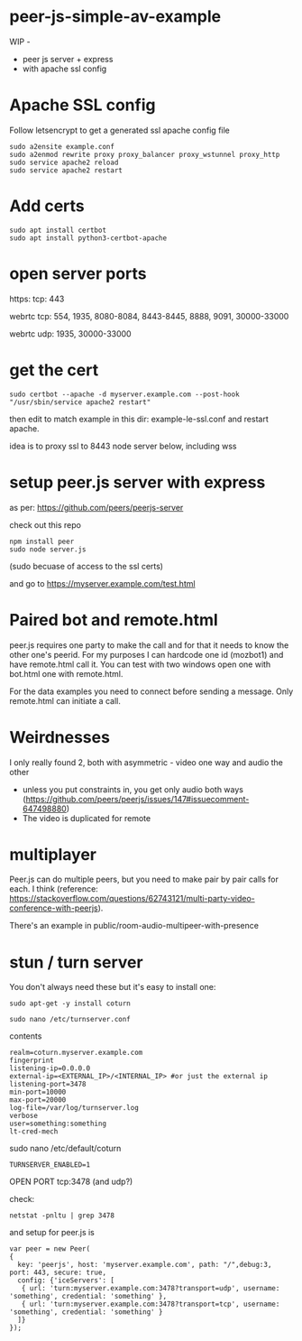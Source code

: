 # peer-js-simple-av-example

WIP -

 * peer js server + express
 * with apache ssl config

# Apache SSL config

Follow letsencrypt to get a generated ssl apache config file

```
sudo a2ensite example.conf
sudo a2enmod rewrite proxy proxy_balancer proxy_wstunnel proxy_http
sudo service apache2 reload
sudo service apache2 restart
```

# Add certs

```
sudo apt install certbot
sudo apt install python3-certbot-apache
```

# open server ports

https: tcp: 443 

webrtc tcp: 554, 1935, 8080-8084, 8443-8445, 8888, 9091, 30000-33000

webrtc udp: 1935, 30000-33000

# get the cert  

`sudo certbot --apache -d myserver.example.com --post-hook "/usr/sbin/service apache2 restart"`

then edit to match example in this dir: example-le-ssl.conf and restart apache.

idea is to proxy ssl to 8443 node server below, including wss

# setup peer.js server with express

as per: https://github.com/peers/peerjs-server

check out this repo

```
npm install peer
sudo node server.js
```

(sudo becuase of access to the ssl certs)

and go to https://myserver.example.com/test.html

# Paired bot and remote.html

peer.js requires one party to make the call and for that it needs to know the other one's peerid. For my purposes I can hardcode one id (mozbot1) and have remote.html call it. You can test with two windows open one with bot.html one with remote.html.

For the data examples you need to connect before sending a message. Only remote.html can initiate a call.

# Weirdnesses

I only really found 2, both with asymmetric - video one way and audio the other

 * unless you put constraints in, you get only audio both ways (https://github.com/peers/peerjs/issues/147#issuecomment-647498880)
 * The video is duplicated for remote

# multiplayer

Peer.js can do multiple peers, but you need to make pair by pair calls for each. I think (reference: https://stackoverflow.com/questions/62743121/multi-party-video-conference-with-peerjs).

There's an example in public/room-audio-multipeer-with-presence

# stun / turn server

You don't always need these but it's easy to install one:

    sudo apt-get -y install coturn

    sudo nano /etc/turnserver.conf

contents

    realm=coturn.myserver.example.com
    fingerprint
    listening-ip=0.0.0.0
    external-ip=<EXTERNAL_IP>/<INTERNAL_IP> #or just the external ip
    listening-port=3478
    min-port=10000
    max-port=20000
    log-file=/var/log/turnserver.log
    verbose
    user=something:something
    lt-cred-mech


sudo nano /etc/default/coturn

    TURNSERVER_ENABLED=1


OPEN PORT tcp:3478 (and udp?)

check:

    netstat -pnltu | grep 3478

and setup for peer.js is

    var peer = new Peer(
    {
      key: 'peerjs', host: 'myserver.example.com', path: "/",debug:3, port: 443, secure: true,
      config: {'iceServers': [
       { url: 'turn:myserver.example.com:3478?transport=udp', username: 'something', credential: 'something' },
       { url: 'turn:myserver.example.com:3478?transport=tcp', username: 'something', credential: 'something' }
      ]}
    });




